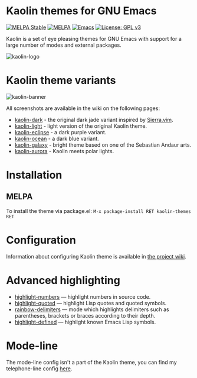 # Kaolin themes for GNU Emacs
[![MELPA Stable](https://stable.melpa.org/packages/kaolin-themes-badge.svg)](https://stable.melpa.org/#/kaolin-themes)
[![MELPA](https://melpa.org/packages/kaolin-themes-badge.svg)](https://melpa.org/#/kaolin-themes)
[![Emacs](https://img.shields.io/badge/Emacs-25.1%2B-d24b83.svg)](https://www.gnu.org/software/emacs/)
[![License: GPL v3](https://img.shields.io/badge/License-GPL%20v3-green.svg)](http://www.gnu.org/licenses/gpl-3.0)

Kaolin is a set of eye pleasing themes for GNU Emacs with support for a large number of modes and external packages.

![kaolin-logo](https://user-images.githubusercontent.com/9018005/31884317-5715a32c-b7f5-11e7-8dce-0416051f55ce.png)

# Kaolin theme variants

![kaolin-banner](https://user-images.githubusercontent.com/9018005/34557184-08f0707e-f142-11e7-9421-94424b953163.png)

All screenshots are available in the wiki on the following pages:

* [kaolin-dark](https://github.com/ogdenwebb/emacs-kaolin-themes/wiki/Kaolin-dark-theme) - the original dark jade variant inspired by [Sierra.vim](https://github.com/AlessandroYorba/Sierra).
* [kaolin-light](https://github.com/ogdenwebb/emacs-kaolin-themes/wiki/Kaolin-light-theme) - light version of the original Kaolin theme.
* [kaolin-eclipse](https://github.com/ogdenwebb/emacs-kaolin-themes/wiki/Kaolin-eclipse-theme) - a dark purple variant.
* [kaolin-ocean](https://github.com/ogdenwebb/emacs-kaolin-themes/wiki/Kaolin-ocean-theme) - a dark blue variant.
* [kaolin-galaxy](https://github.com/ogdenwebb/emacs-kaolin-themes/wiki/Kaolin-galaxy-theme) - bright theme based on one of the Sebastian Andaur arts.
* [kaolin-aurora](https://github.com/ogdenwebb/emacs-kaolin-themes/wiki/Kaolin-aurora-theme) - Kaolin meets polar lights.


# Installation
## MELPA
To install the theme via package.el: `M-x package-install RET kaolin-themes RET`

# Configuration
Information about configuring Kaolin theme is available in [the project wiki](https://github.com/ogdenwebb/emacs-kaolin-themes/wiki#configuration-example).

# Advanced highlighting

* [highlight-numbers](https://github.com/Fanael/highlight-numbers) — highlight numbers in source code.
* [highlight-quoted](https://github.com/Fanael/highlight-quoted) — highlight Lisp quotes and quoted symbols.
* [rainbow-delimiters](https://github.com/Fanael/rainbow-delimiters) — mode which highlights delimiters such as parentheses, brackets or braces according to their depth.
* [highlight-defined](https://github.com/Fanael/highlight-defined) — highlight known Emacs Lisp symbols.

# Mode-line

The mode-line config isn't a part of the Kaolin theme, you can find my telephone-line config [here](https://github.com/ogdenwebb/elmax/tree/master/modeline).

